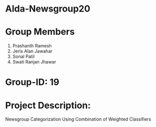 # Alda-Newsgroup20

# Group Members
1) Prashanth Ramesh
2) Jeris Alan Jawahar
3) Sonal Patil
4) Swati Ranjan Jhawar

# Group-ID: 19

# Project Description:
Newsgroup Categorization Using Combination of Weighted Classifiers

